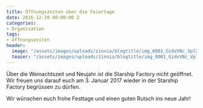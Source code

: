 ```yaml
---
title: Öffnungszeiten über die Feiertage
date: 2016-12-20 00:00:00 Z
categories:
- Organisation
tags:
- öffnungszeiten
header:
  image: "/assets/images/uploads/zinnia/blogtitle/img_0001_GidxVNc_VplXzDs_3HyjDEr.png"
  teaser: "/assets/images/uploads/zinnia/blogtitle/img_0001_GidxVNc_VplXzDs_3HyjDEr.png"
---
```


Über die Weinachtszeit und Neujahr ist die Starship Factory nicht geöffnet. Wir freuen uns darauf euch am 3. Januar 2017 wieder in der Starship Factory begrüssen zu dürfen.

Wir wünschen euch frohe Festtage und einen guten Rutsch ins neue Jahr!
